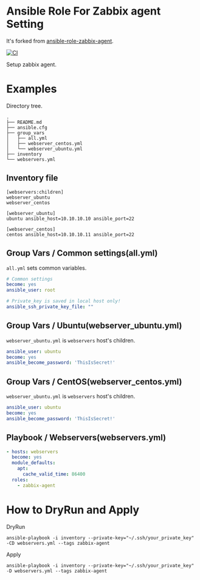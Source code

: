 # Ansible Role For Zabbix agent Setting

It's forked from [ansible-role-zabbix-agent](https://github.com/resmo/ansible-role-zabbix-agent).

[![CI](https://github.com/Asya-kawai/ansible-role-zabbix-agent/actions/workflows/ci.yml/badge.svg)](https://github.com/Asya-kawai/ansible-role-zabbix-agent/actions/workflows?query=workflow%3ACI)

Setup zabbix agent.

# Examples

Directory tree.

```
.
├── README.md
├── ansible.cfg
├── group_vars
│   ├── all.yml
│   ├── webserver_centos.yml
│   └── webserver_ubuntu.yml
├── inventory
└── webservers.yml
```

## Inventory file

```
[webservers:children]
webserver_ubuntu
webserver_centos

[webserver_ubuntu]
ubuntu ansible_host=10.10.10.10 ansible_port=22

[webserver_centos]
centos ansible_host=10.10.10.11 ansible_port=22
```

## Group Vars / Common settings(all.yml)

`all.yml` sets common variables.

```yaml
# Common settings
become: yes
ansible_user: root

# Private_key is saved in local host only!
ansible_ssh_private_key_file: ""
```

## Group Vars / Ubuntu(webserver_ubuntu.yml)

`webserver_ubuntu.yml` is `webservers` host's children.

```yaml
ansible_user: ubuntu
become: yes
ansible_become_password: 'ThisIsSecret!'
```

## Group Vars / CentOS(webserver_centos.yml)

`webserver_ubuntu.yml` is `webservers` host's children.

```yaml
ansible_user: ubuntu
become: yes
ansible_become_password: 'ThisIsSecret!'
```

## Playbook / Webservers(webservers.yml)

```yaml
- hosts: webservers
  become: yes
  module_defaults:
    apt:
      cache_valid_time: 86400
  roles:
    - zabbix-agent
```

# How to DryRun and Apply

DryRun

```
ansible-playbook -i inventory --private-key="~/.ssh/your_private_key" -CD webservers.yml --tags zabbix-agent
```

Apply

```
ansible-playbook -i inventory --private-key="~/.ssh/your_private_key" -D webservers.yml --tags zabbix-agent
```
